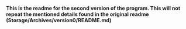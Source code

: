 **This is the readme for the second version of the program. This will not repeat the mentioned details found in the original readme (Storage/Archives/version0/README.md)**
